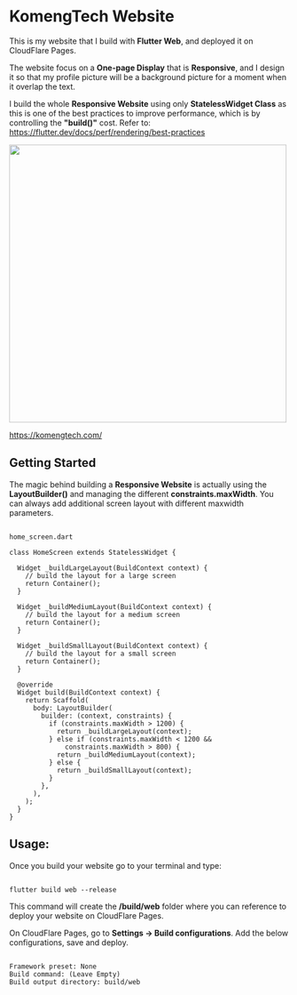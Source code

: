 # KomengTech Website

This is my website that I build with **Flutter Web**, and deployed it on CloudFlare Pages.

The website focus on a **One-page Display** that is **Responsive**, and I design it so that my profile picture will be a background picture for a moment when it overlap the text.

I build the whole **Responsive Website** using only **StatelessWidget Class** as this is one of the best practices to improve performance, which is by controlling the **"build()"** cost. Refer to: https://flutter.dev/docs/perf/rendering/best-practices

<img src="https://user-images.githubusercontent.com/26598827/120305496-61ea5f00-c303-11eb-811f-c2a5499f692f.jpeg" width=500>

https://komengtech.com/

## Getting Started

The magic behind building a **Responsive Website** is actually using the **LayoutBuilder()** and managing the different **constraints.maxWidth**. You can always add additional screen layout with different maxwidth parameters.

<pre lang="javascript"><code>
home_screen.dart

class HomeScreen extends StatelessWidget {

  Widget _buildLargeLayout(BuildContext context) {
    // build the layout for a large screen
    return Container();
  }

  Widget _buildMediumLayout(BuildContext context) {
    // build the layout for a medium screen
    return Container();
  }

  Widget _buildSmallLayout(BuildContext context) {
    // build the layout for a small screen
    return Container();
  }

  @override
  Widget build(BuildContext context) {
    return Scaffold(
      body: LayoutBuilder(
        builder: (context, constraints) {
          if (constraints.maxWidth > 1200) {
            return _buildLargeLayout(context);
          } else if (constraints.maxWidth < 1200 &&
              constraints.maxWidth > 800) {
            return _buildMediumLayout(context);
          } else {
            return _buildSmallLayout(context);
          }
        },
      ),
    );
  }
}
</code></pre>
## Usage:

Once you build your website go to your terminal and type:
<pre lang="javascript"><code>
flutter build web --release
</code></pre>

This command will create the **/build/web** folder where you can reference to deploy your website on CloudFlare Pages.

On CloudFlare Pages, go to **Settings -> Build configurations**. Add the below configurations, save and deploy.
<pre lang="javascript"><code>
Framework preset: None
Build command: (Leave Empty)
Build output directory: build/web
</code></pre>
